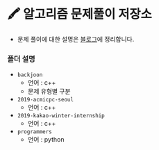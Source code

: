# 🖍 알고리즘 문제풀이 저장소

- 문제 풀이에 대한 설명은 [블로그](https://velog.io/@yejineee)에 정리합니다.

### 폴더 설명
- `backjoon` 
    - 언어 : c++
    - 문제 유형별 구분
- `2019-acmicpc-seoul`
    - 언어 : c++
- `2019-kakao-winter-internship`
    - 언어 : c++
- `programmers`
    - 언어 : python
